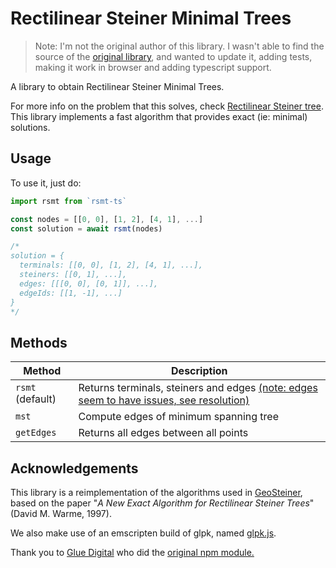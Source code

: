 # Rectilinear Steiner Minimal Trees

> Note: I'm not the original author of this library. I wasn't able to
> find the source of the [original library](https://www.npmjs.com/package/rsmt), and wanted to update it, adding tests,
> making it work in browser and adding typescript support.

A library to obtain Rectilinear Steiner Minimal Trees.

For more info on the problem that this solves, check [Rectilinear Steiner tree](https://en.wikipedia.org/wiki/Rectilinear_Steiner_tree). This library implements a fast algorithm that provides exact (ie: minimal) solutions.

## Usage

To use it, just do:

```ts
import rsmt from `rsmt-ts`

const nodes = [[0, 0], [1, 2], [4, 1], ...]
const solution = await rsmt(nodes)

/*
solution = {
  terminals: [[0, 0], [1, 2], [4, 1], ...],
  steiners: [[0, 1], ...],
  edges: [[[0, 0], [0, 1]], ...],
  edgeIds: [[1, -1], ...]
}
*/
```

## Methods

| Method           | Description                                                                                                        |
| ---------------- | ------------------------------------------------------------------------------------------------------------------ |
| `rsmt` (default) | Returns terminals, steiners and edges [(note: edges seem to have issues, see resolution)](./src/tests/mst.test.ts) |
| `mst`            | Compute edges of minimum spanning tree                                                                             |
| `getEdges`       | Returns all edges between all points                                                                               |

## Acknowledgements

This library is a reimplementation of the algorithms used in [GeoSteiner](http://www.geosteiner.com/), based on the paper "_A New Exact Algorithm for Rectilinear Steiner Trees_" (David M. Warme, 1997).

We also make use of an emscripten build of glpk, named [glpk.js](https://github.com/jvail/glpk.js/).

Thank you to [Glue Digital](glue.digital) who did the [original npm module.](https://www.npmjs.com/package/rsmt)
